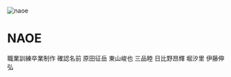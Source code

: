 ![naoe](https://user-images.githubusercontent.com/117996152/225795883-6109efc7-1bfc-4b61-9421-ea6149bc8cad.png)
# NAOE
職業訓練卒業制作
確認名前
原田征岳
東山峻也
三品睦
日比野昂輝
堀汐里
伊藤伸弘
